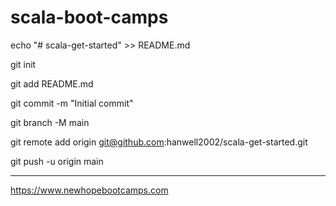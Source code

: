 # scala-boot-camps

echo "# scala-get-started" >> README.md

git init

git add README.md

git commit -m "Initial commit"

git branch -M main

git remote add origin git@github.com:hanwell2002/scala-get-started.git

git push -u origin main

---------------------------------
https://www.newhopebootcamps.com
